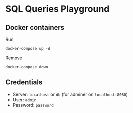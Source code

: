 # SQL Queries Playground

## Docker containers

Run

```
docker-compose up -d
```

Remove

```
docker-compose down
```

## Credentials

- Server: `localhost` or `db` (for adminer on `localhost:8080`)
- User: `admin`
- Password: `password`